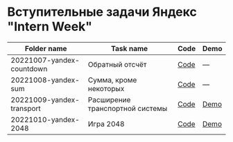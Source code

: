 # Вступительные задачи Яндекс "Intern Week"

| Folder name               | Task name                       | Code                                                                                                                    | Demo
|---------------------------|---------------------------------|-------------------------------------------------------------------------------------------------------------------------|-------------------------------------------------------------------------------------------------------------
| 20221007-yandex-countdown | Обратный отсчёт                 | [Code](https://github.com/hisbvdis/training-works-js/tree/main/20221007-yandex-intern-2022/20221007-yandex-countdown)   | —
| 20221008-yandex-sum       | Сумма, кроме некоторых          | [Code](https://github.com/hisbvdis/training-works-js/tree/main/20221007-yandex-intern-2022/20221008-yandex-sum)         | —
| 20221009-yandex-transport | Расширение транспортной системы | [Code](https://github.com/hisbvdis/training-works-js/tree/main/20221007-yandex-intern-2022/20221009-yandex-transport)   | [Demo](https://hisbvdis.github.io/training-works-js/20221007-yandex-intern-2022/20221009-yandex-transport)
| 20221010-yandex-2048      | Игра 2048                       | [Code](https://github.com/hisbvdis/training-works-js/tree/main/20221007-yandex-intern-2022/20221010-yandex-2048)        | [Demo](https://hisbvdis.github.io/training-works-js/20221007-yandex-intern-2022/20221010-yandex-2048)
